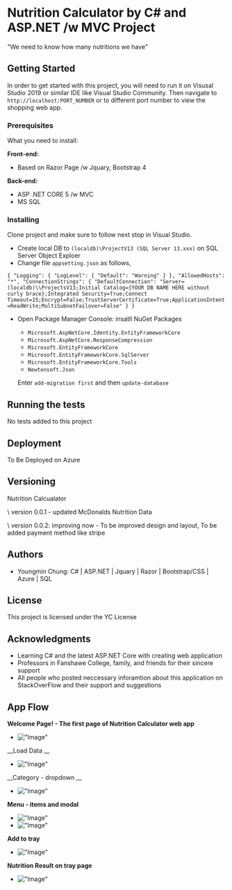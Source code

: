 # Nutrition Calculator by C# and ASP.NET /w MVC  Project

"We need to know how many nutritions we have"


## Getting Started

In order to get started with this project, you will need to run it on Visusal Studio 2019 or similar IDE like Visual Studio Community. Then navigate to `http://localhost:PORT_NUMBER` or to different port number to view the shopping web app. 

### Prerequisites

What you need to install:

__Front-end:__
- Based on Razor Page /w Jquary, Bootstrap 4

__Back-end:__
- ASP .NET CORE 5 /w MVC
- MS SQL

### Installing

Clone project and make sure to follow next stop in Visual Studio.
- Create local DB to `(localdb)\ProjectV13 (SQL Server 13.xxx)` on SQL Server Object Exploer
- Change file `appsetting.json` as follows,

`{
"Logging": {
  "LogLevel": {
    "Default": "Warning"
    }
  },
"AllowedHosts": "*",
"ConnectionStrings": {
  "DefaultConnection": "Server=(localdb)\\ProjectsV13;Initial Catalog={YOUR DB NAME HERE without curly brace};Integrated Security=True;Connect Timeout=15;Encrypt=False;TrustServerCertificate=True;ApplicationIntent=ReadWrite;MultiSubnetFailover=False"
  }
}`
- Open Package Manager Console: 
   insatll NuGet Packages
  - `Microsoft.AspNetCore.Identity.EntityFrameworkCore`
  - `Microsoft.AspNetCore.ResponseCompression`
  - `Microsoft.EntityFrameworkCore`
  - `Microsoft.EntityFrameworkCore.SqlServer`
  - `Microsoft.EntityFrameworkCore.Tools`
  - `Newtonsoft.Json`
  
   Enter `add-migration first` and then `update-database`

## Running the tests

No tests added to this project

## Deployment

To Be Deployed on Azure

## Versioning

Nutrition Calcualator

\ version 0.0.1 - updated McDonalds Nutrition Data

\ version 0.0.2: improving now - To be improved design and layout, To be added payment method like stripe

## Authors

* Youngmin Chung: C# | ASP.NET | Jquary | Razor  | Bootstrap/CSS | Azure | SQL



## License

This project is licensed under the YC License

## Acknowledgments

* Learning C# and the latest ASP.NET Core with creating web application
* Professors in Fanshawe College, family, and friends for their sincere support 
* All people who posted neccessary inforamtion about this application on StackOverFlow and their support and suggestions



## App Flow

__Welcome Page! - The first page of Nutrition Calculator web app__
- !["Image"](https://github.com/youngmin-chung/capture/blob/master/NC_Welcome.PNG?raw=true)

__Load Data __
- !["Image"](https://github.com/youngmin-chung/capture/blob/master/NC_Data.PNG?raw=true)

__Category - dropdown __
- !["Image"](https://github.com/youngmin-chung/capture/blob/master/NC_Category_drop.PNG?raw=true)

__Menu - items and modal__
- !["Image"](https://github.com/youngmin-chung/capture/blob/master/NC_Menu01.PNG?raw=true)
- !["Image"](https://github.com/youngmin-chung/capture/blob/master/NC_Menu01_modal.PNG?raw=true)

__Add to tray__
- !["Image"](https://github.com/youngmin-chung/capture/blob/master/NC_Menu01_add.PNG?raw=true)

__Nutrition Result on tray page__
- !["Image"](https://github.com/youngmin-chung/capture/blob/master/NC_Tray.PNG?raw=true)
